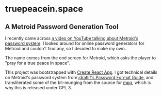 # truepeacein.space

## A Metroid Password Generation Tool

I recently came across
[a video on YouTube talking about Metroid's password system][metroid-password-system-youtube]. I
looked around for online password generators for Metroid and couldn't find any,
so I decided to make my own.

The name comes from the end screen for Metroid, which asks the player to "pray
for a true peace in space".

This project was bootstrapped with
[Create React App](https://github.com/facebookincubator/create-react-app). I
got technical details on Metroid's password system from
[jdratlif's Password Format Guide][password-format-guide], and transliterated
some of the bit-munging from the source for [mpg][mpg], which is why this is
released under GPL 3.

[metroid-password-system-youtube]: https://youtu.be/Q3M_c_PzC2A
[password-format-guide]: http://games.technoplaza.net/mpg/password.txt
[mpg]: http://games.technoplaza.net/mpg/
